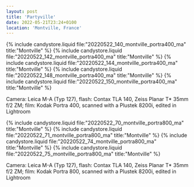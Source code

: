 ```yaml
---
layout: post
title: 'Partyville'
date: 2022-05-21T23:24+0100
location: 'Montville, France'
---
```


{% include candystore.liquid file:"20220522_140_montville_portra400_ma" title:"Montville" %}
{% include candystore.liquid file:"20220522_142_montville_portra400_ma" title:"Montville" %}
{% include candystore.liquid file:"20220522_144_montville_portra400_ma" title:"Montville" %}
{% include candystore.liquid file:"20220522_148_montville_portra400_ma" title:"Montville" %}
{% include candystore.liquid file:"20220522_150_montville_portra400_ma" title:"Montville" %}

Camera: Leica M-A (Typ 127), flash: Contax TLA 140, Zeiss Planar T\* 35mm f/2 ZM; film: Kodak Portra 400, scanned with a Plustek 8200i, edited in Lightroom

{% include candystore.liquid file:"20220522_70_montville_portra800_ma" title:"Montville" %}
{% include candystore.liquid file:"20220522_71_montville_portra800_ma" title:"Montville" %}
{% include candystore.liquid file:"20220522_74_montville_portra800_ma" title:"Montville" %}
{% include candystore.liquid file:"20220522_75_montville_portra800_ma" title:"Montville" %}

Camera: Leica M-A (Typ 127), flash: Contax TLA 140, Zeiss Planar T\* 35mm f/2 ZM; film: Kodak Portra 800, scanned with a Plustek 8200i, edited in Lightroom
